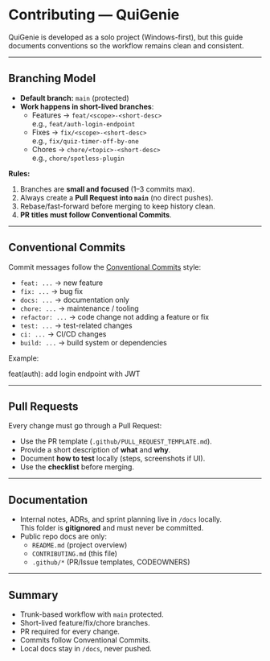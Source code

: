 # Contributing — QuiGenie

QuiGenie is developed as a solo project (Windows-first), but this guide documents conventions so the workflow remains clean and consistent.  

---

## Branching Model

- **Default branch:** `main` (protected)
- **Work happens in short-lived branches**:
  - Features → `feat/<scope>-<short-desc>`  
    e.g., `feat/auth-login-endpoint`
  - Fixes → `fix/<scope>-<short-desc>`  
    e.g., `fix/quiz-timer-off-by-one`
  - Chores → `chore/<topic>-<short-desc>`  
    e.g., `chore/spotless-plugin`

**Rules:**
1. Branches are **small and focused** (1–3 commits max).
2. Always create a **Pull Request into `main`** (no direct pushes).
3. Rebase/fast-forward before merging to keep history clean.
4. **PR titles must follow Conventional Commits**.

---

## Conventional Commits

Commit messages follow the [Conventional Commits](https://www.conventionalcommits.org/) style:  

- `feat: ...` → new feature  
- `fix: ...` → bug fix  
- `docs: ...` → documentation only  
- `chore: ...` → maintenance / tooling  
- `refactor: ...` → code change not adding a feature or fix  
- `test: ...` → test-related changes  
- `ci: ...` → CI/CD changes  
- `build: ...` → build system or dependencies  

Example:

feat(auth): add login endpoint with JWT

---

## Pull Requests

Every change must go through a Pull Request:  

- Use the PR template (`.github/PULL_REQUEST_TEMPLATE.md`).
- Provide a short description of **what** and **why**.
- Document **how to test** locally (steps, screenshots if UI).
- Use the **checklist** before merging.

---

## Documentation

- Internal notes, ADRs, and sprint planning live in `/docs` locally.  
  This folder is **gitignored** and must never be committed.  
- Public repo docs are only:
  - `README.md` (project overview)
  - `CONTRIBUTING.md` (this file)
  - `.github/*` (PR/Issue templates, CODEOWNERS)

---

## Summary

- Trunk-based workflow with `main` protected.  
- Short-lived feature/fix/chore branches.  
- PR required for every change.  
- Commits follow Conventional Commits.  
- Local docs stay in `/docs`, never pushed.
